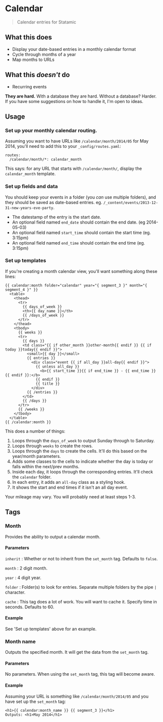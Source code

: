 # Calendar
> Calendar entries for Statamic

## What this does

* Display your date-based entries in a monthly calendar format
* Cycle through months of a year
* Map months to URLs

## What this *doesn't* do

* Recurring events

**They are hard.** With a database they are hard. Without a database? Harder.  
If you have some suggestions on how to handle it, I'm open to ideas.

## Usage

### Set up your monthly calendar routing.
Assuming you want to have URLs like `/calendar/month/2014/05` for May 2014, you'll need to add this to your `_config/routes.yaml`:

~~~
routes:
  /calendar/month/*: calendar_month
~~~

This says: for any URL that starts with `/calendar/month/`, display the `calendar_month` template.

### Set up fields and data
You should keep your events in a folder (you *can* use multiple folders), and they should be saved as date-based entries. eg. `/_content/events/2013-12-31-new-years-eve-party`.

* The datestamp of the entry is the start date.
* An optional field named `end_date` should contain the end date. (eg 2014-05-03)
* An optional field named `start_time` should contain the start time (eg. 3:15pm)
* An optional field named `end_time` should contain the end time (eg. 3:15pm)

### Set up templates
If you're creating a month calendar view, you'll want something along these lines:

~~~
{{ calendar:month folder="calendar" year="{ segment_3 }" month="{ segment_4 }" }}
  <table>
    <thead>
      <tr>
        {{ days_of_week }}
        <th>{{ day_name }}</th>
        {{ /days_of_week }}
      </tr>
    </thead>
    <tbody>
      {{ weeks }}
      <tr>
        {{ days }}
        <td class="{{ if other_month }}other-month{{ endif }} {{ if today }}today{{ endif }}">
          <small>{{ day }}</small>
          {{ entries }}
            <div class="event {{ if all_day }}all-day{{ endif }}">
              {{ unless all_day }}
                <b>{{ start_time }}{{ if end_time }} - {{ end_time }}{{ endif }}:</b>
              {{ endif }}
              {{ title }}
            </div>
          {{ /entries }}
        </td>
        {{ /days }}
      </tr>
      {{ /weeks }}
    </tbody>
  </table>
{{ /calendar:month }}
~~~

This does a number of things:

1. Loops through the `days_of_week` to output Sunday through to Saturday.
2. Loops through `weeks` to create the rows.
3. Loops through the `days` to create the cells. It'll do this based on the year/month parameters.
4. Adds some classes to the cells to indicate whether the day is today or falls within the next/prev months.
5. Inside each day, it loops through the corresponding entries. It'll check the `calendar` folder.
6. In each entry, it adds an `all-day` class as a styling hook.
7. It shows the start and end times if it isn't an all day event.

Your mileage may vary. You will probably need at least steps 1-3.


## Tags

### Month
Provides the ability to output a calendar month.

#### Parameters

`inherit`
: Whether or not to inherit from the `set_month` tag. Defaults to `false`.

`month`
: 2 digit month.

`year`
: 4 digit year.

`folder`
: Folder(s) to look for entries. Separate multiple folders by the pipe `|` character.

`cache`
: This tag does a lot of work. You will want to cache it. Specify time in seconds. Defaults to 60.

#### Example
See 'Set up templates' above for an example.


### Month name
Outputs the specified month. It will get the data from the `set_month` tag.

#### Parameters
No parameters. When using the `set_month` tag, this tag will become aware.

#### Example
Assuming your URL is something like `/calendar/month/2014/05` and you have set up the `set_month` tag:
~~~
<h1>{{ calendar:month_name }} {{ segment_3 }}</h1>
Outputs: <h1>May 2014</h1>
~~~